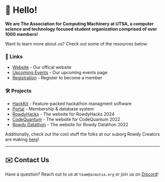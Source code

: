 # 👋 Hello!
**We are The Association for Computing Machinery at UTSA, a computer science and technology focused student organization comprised of over 1000 members!** 

Want to learn more about us? Check out some of the resources below:

### 🔗 Links

- [Website](https://acmutsa.org/) - Our offical website
- [Upcoming Events](https://portal.acmutsa.org/events/) - Our upcoming events page
- [Registration](https://go.acmutsa.org/join) - Register to become a member

### 🛠️ Projects

- [HackKit](https://github.com/acmutsa/HackKit) - Feature-packed hackathon managment software
- [Portal](https://github.com/acmutsa/Portal) - Membership & database system
- [RowdyHacks](https://github.com/acmutsa/RowdyHacks24) - The website for RowdyHacks 2024
- [CodeQuantum](https://github.com/acmutsa/CodeQuantum2022) - The website for CodeQuantum 2022
- [Rowdy Datathon](https://github.com/acmutsa/rowdy-datathon) - The website for Rowdy Datathon 2022

Additionally, check out the cool stuff the folks at our suborg Rowdy Creators are making [here](https://rowdycreators.org/#projects)!

---

## ✉️ Contact Us

Have a question? Reach out to us at `team@acmutsa.org` or join us on [Discord](https://go.acmutsa.org/discord)!
